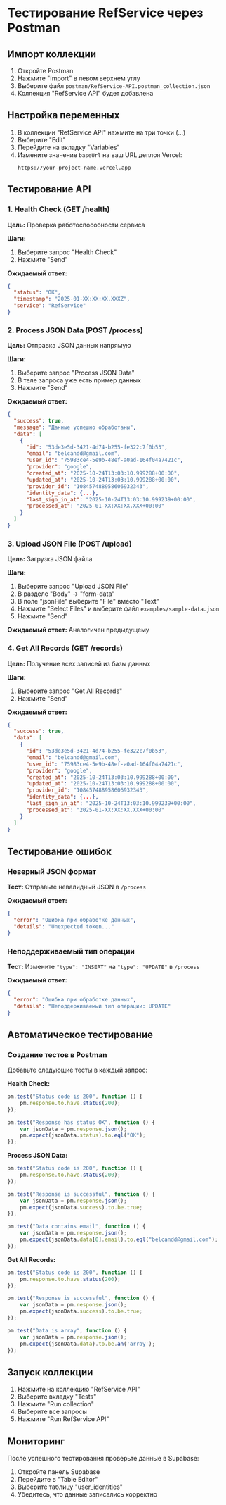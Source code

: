 # Тестирование RefService через Postman

## Импорт коллекции

1. Откройте Postman
2. Нажмите "Import" в левом верхнем углу
3. Выберите файл `postman/RefService-API.postman_collection.json`
4. Коллекция "RefService API" будет добавлена

## Настройка переменных

1. В коллекции "RefService API" нажмите на три точки (...)
2. Выберите "Edit"
3. Перейдите на вкладку "Variables"
4. Измените значение `baseUrl` на ваш URL деплоя Vercel:
   ```
   https://your-project-name.vercel.app
   ```

## Тестирование API

### 1. Health Check (GET /health)

**Цель:** Проверка работоспособности сервиса

**Шаги:**
1. Выберите запрос "Health Check"
2. Нажмите "Send"

**Ожидаемый ответ:**
```json
{
  "status": "OK",
  "timestamp": "2025-01-XX:XX:XX.XXXZ",
  "service": "RefService"
}
```

### 2. Process JSON Data (POST /process)

**Цель:** Отправка JSON данных напрямую

**Шаги:**
1. Выберите запрос "Process JSON Data"
2. В теле запроса уже есть пример данных
3. Нажмите "Send"

**Ожидаемый ответ:**
```json
{
  "success": true,
  "message": "Данные успешно обработаны",
  "data": [
    {
      "id": "53de3e5d-3421-4d74-b255-fe322c7f0b53",
      "email": "belcandd@gmail.com",
      "user_id": "75983ce4-5e9b-48ef-a0ad-164f04a7421c",
      "provider": "google",
      "created_at": "2025-10-24T13:03:10.999288+00:00",
      "updated_at": "2025-10-24T13:03:10.999288+00:00",
      "provider_id": "108457488958606932343",
      "identity_data": {...},
      "last_sign_in_at": "2025-10-24T13:03:10.999239+00:00",
      "processed_at": "2025-01-XX:XX:XX.XXX+00:00"
    }
  ]
}
```

### 3. Upload JSON File (POST /upload)

**Цель:** Загрузка JSON файла

**Шаги:**
1. Выберите запрос "Upload JSON File"
2. В разделе "Body" → "form-data"
3. В поле "jsonFile" выберите "File" вместо "Text"
4. Нажмите "Select Files" и выберите файл `examples/sample-data.json`
5. Нажмите "Send"

**Ожидаемый ответ:** Аналогичен предыдущему

### 4. Get All Records (GET /records)

**Цель:** Получение всех записей из базы данных

**Шаги:**
1. Выберите запрос "Get All Records"
2. Нажмите "Send"

**Ожидаемый ответ:**
```json
{
  "success": true,
  "data": [
    {
      "id": "53de3e5d-3421-4d74-b255-fe322c7f0b53",
      "email": "belcandd@gmail.com",
      "user_id": "75983ce4-5e9b-48ef-a0ad-164f04a7421c",
      "provider": "google",
      "created_at": "2025-10-24T13:03:10.999288+00:00",
      "updated_at": "2025-10-24T13:03:10.999288+00:00",
      "provider_id": "108457488958606932343",
      "identity_data": {...},
      "last_sign_in_at": "2025-10-24T13:03:10.999239+00:00",
      "processed_at": "2025-01-XX:XX:XX.XXX+00:00"
    }
  ]
}
```

## Тестирование ошибок

### Неверный JSON формат

**Тест:** Отправьте невалидный JSON в `/process`

**Ожидаемый ответ:**
```json
{
  "error": "Ошибка при обработке данных",
  "details": "Unexpected token..."
}
```

### Неподдерживаемый тип операции

**Тест:** Измените `"type": "INSERT"` на `"type": "UPDATE"` в `/process`

**Ожидаемый ответ:**
```json
{
  "error": "Ошибка при обработке данных",
  "details": "Неподдерживаемый тип операции: UPDATE"
}
```

## Автоматическое тестирование

### Создание тестов в Postman

Добавьте следующие тесты в каждый запрос:

**Health Check:**
```javascript
pm.test("Status code is 200", function () {
    pm.response.to.have.status(200);
});

pm.test("Response has status OK", function () {
    var jsonData = pm.response.json();
    pm.expect(jsonData.status).to.eql("OK");
});
```

**Process JSON Data:**
```javascript
pm.test("Status code is 200", function () {
    pm.response.to.have.status(200);
});

pm.test("Response is successful", function () {
    var jsonData = pm.response.json();
    pm.expect(jsonData.success).to.be.true;
});

pm.test("Data contains email", function () {
    var jsonData = pm.response.json();
    pm.expect(jsonData.data[0].email).to.eql("belcandd@gmail.com");
});
```

**Get All Records:**
```javascript
pm.test("Status code is 200", function () {
    pm.response.to.have.status(200);
});

pm.test("Response is successful", function () {
    var jsonData = pm.response.json();
    pm.expect(jsonData.success).to.be.true;
});

pm.test("Data is array", function () {
    var jsonData = pm.response.json();
    pm.expect(jsonData.data).to.be.an('array');
});
```

## Запуск коллекции

1. Нажмите на коллекцию "RefService API"
2. Выберите вкладку "Tests"
3. Нажмите "Run collection"
4. Выберите все запросы
5. Нажмите "Run RefService API"

## Мониторинг

После успешного тестирования проверьте данные в Supabase:
1. Откройте панель Supabase
2. Перейдите в "Table Editor"
3. Выберите таблицу "user_identities"
4. Убедитесь, что данные записались корректно
